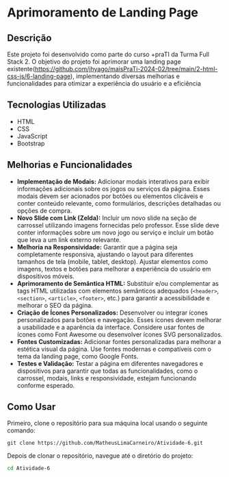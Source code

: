 # Aprimoramento de Landing Page

## Descrição
Este projeto foi desenvolvido como parte do curso +praTI da Turma Full Stack 2. O objetivo do projeto foi aprimorar uma landing page existente(https://github.com/jhyago/maisPraTi-2024-02/tree/main/2-html-css-js/6-landing-page), implementando diversas melhorias e funcionalidades para otimizar a experiência do usuário e a eficiência

## Tecnologias Utilizadas 
- HTML
- CSS
- JavaScript
- Bootstrap

## Melhorias e Funcionalidades
- **Implementação de Modais:** Adicionar modais interativos para exibir informações adicionais sobre os jogos ou serviços da página. Esses modais devem ser acionados por botões ou elementos clicáveis e conter conteúdo relevante, como formulários, descrições detalhadas ou opções de compra.
- **Novo Slide com Link (Zelda):** Incluir um novo slide na seção de carrossel utilizando imagens fornecidas pelo professor. Esse slide deve conter informações sobre um novo jogo ou serviço e incluir um botão que leva a um link externo relevante.
- **Melhoria na Responsividade:** Garantir que a página seja completamente responsiva, ajustando o layout para diferentes tamanhos de tela (mobile, tablet, desktop). Ajustar elementos como imagens, textos e botões para melhorar a experiência do usuário em dispositivos móveis.
- **Aprimoramento de Semântica HTML:** Substituir e/ou complementar as tags HTML utilizadas com elementos semânticos adequados (`<header>`, `<section>`, `<article>`, `<footer>`, etc.) para garantir a acessibilidade e melhorar o SEO da página.
- **Criação de Ícones Personalizados:** Desenvolver ou integrar ícones personalizados para botões e navegação. Esses ícones devem melhorar a usabilidade e a aparência da interface. Considere usar fontes de ícones como Font Awesome ou desenvolver ícones SVG personalizados.
- **Fontes Customizadas:** Adicionar fontes personalizadas para melhorar a estética visual da página. Use fontes modernas e compatíveis com o tema da landing page, como Google Fonts.
- **Testes e Validação:** Testar a página em diferentes navegadores e dispositivos para garantir que todas as funcionalidades, como o carrossel, modais, links e responsividade, estejam funcionando conforme esperado.


## Como Usar

Primeiro, clone o repositório para sua máquina local usando o seguinte comando:

```bash
git clone https://github.com/MatheusLimaCarneiro/Atividade-6.git
````

Depois de clonar o repositório, navegue até o diretório do projeto:

````bash
cd Atividade-6
````

